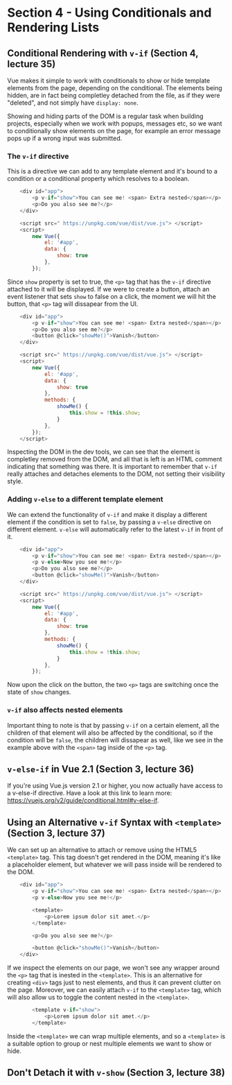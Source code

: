 # Section 4 - Using Conditionals and Rendering Lists

## Conditional Rendering with `v-if` (Section 4, lecture 35)

Vue makes it simple to work with conditionals to show or hide template elements from the page, depending on the conditional. The elements being hidden, are in fact being completley detached from the file, as if they were "deleted", and not simply have `display: none`.

Showing and hiding parts of the DOM is a regular task when building projects, especially when we work with popups, messages etc, so we want to conditionally show elements on the page, for example an error message pops up if a wrong input was submitted.

### The `v-if` directive

This is a directive we can add to any template element and it's bound to a condition or a conditional property which resolves to a boolean.

```js
    <div id="app">
 		<p v-if="show">You can see me! <span> Extra nested</span></p>
 		<p>Do you also see me?</p>
 	</div>

 	<script src=" https://unpkg.com/vue/dist/vue.js"> </script>
 	<script>
 		new Vue({
 			el: '#app',
 			data: {
 				show: true
 			},
 		});
```

Since `show` property is set to true, the `<p>` tag that has the `v-if` directive attached to it will be displayed. If we were to create a button, attach an event listener that sets `show` to false on a click, the moment we will hit the button, that `<p>` tag will dissapear from the UI.

```js
    <div id="app">
 		<p v-if="show">You can see me! <span> Extra nested</span></p>
 		<p>Do you also see me?</p>
 		<button @click="showMe()">Vanish</button>
 	</div>

 	<script src=" https://unpkg.com/vue/dist/vue.js"> </script>
 	<script>
 		new Vue({
 			el: '#app',
 			data: {
 				show: true
 			},
 			methods: {
 				showMe() {
 					this.show = !this.show;
 				}
 			},
 		});
 	</script>
```

Inspecting the DOM in the dev tools, we can see that the element is completley removed from the DOM, and all that is left is an HTML comment indicating that something was there. It is important to remember that `v-if` really attaches and detaches elements to the DOM, not setting their visibility style.

### Adding `v-else` to a different template element

We can extend the functionality of `v-if` and make it display a different element if the condition is set to `false`, by passing a `v-else` directive on different element. `v-else` will automatically refer to the latest `v-if` in front of it.

```js
    <div id="app">
 		<p v-if="show">You can see me! <span> Extra nested</span></p>
 		<p v-else>Now you see me!</p>
 		<p>Do you also see me?</p>
 		<button @click="showMe()">Vanish</button>
 	</div>

 	<script src=" https://unpkg.com/vue/dist/vue.js"> </script>
 	<script>
 		new Vue({
 			el: '#app',
 			data: {
 				show: true
 			},
 			methods: {
 				showMe() {
 					this.show = !this.show;
 				}
 			},
 		});
```

Now upon the click on the button, the two `<p>` tags are switching once the state of `show` changes.

### `v-if` also affects nested elements

Important thing to note is that by passing `v-if` on a certain element, all the children of that element will also be affected by the conditional, so if the condition will be `false`, the children will dissapear as well, like we see in the example above with the `<span>` tag inside of the `<p>` tag.

## `v-else-if` in Vue 2.1 (Section 3, lecture 36)

If you're using Vue.js version 2.1 or higher, you now actually have access to a v-else-if  directive. Have a look at this link to learn more: https://vuejs.org/v2/guide/conditional.html#v-else-if.

## Using an Alternative `v-if` Syntax with `<template>` (Section 3, lecture 37)

We can set up an alternative to attach or remove using the HTML5 `<template>` tag. This tag doesn't get rendered in the DOM, meaning it's like a placeholder element, but whatever we will pass inside will be rendered to the DOM.

```js
    <div id="app">
 		<p v-if="show">You can see me! <span> Extra nested</span></p>
 		<p v-else>Now you see me!</p>

 		<template>
 			<p>Lorem ipsum dolor sit amet.</p>
 		</template>

 		<p>Do you also see me?</p>

 		<button @click="showMe()">Vanish</button>
 	</div>
```

If we inspect the elements on our page, we won't see any wrapper around the `<p>` tag that is inested in the `<template>`. This is an alternative for creating `<div>` tags just to nest elements, and thus it can prevent clutter on the page. Moreover, we can easily attach `v-if` to the `<template>` tag, which will also allow us to toggle the content nested in the `<template>`.

```js
 		<template v-if="show">
 			<p>Lorem ipsum dolor sit amet.</p>
 		</template>
```

Inside the `<template>` we can wrap multiple elements, and so a `<template>` is a suitable option to group or nest multiple elements we want to show or hide.

## Don't Detach it with `v-show` (Section 3, lecture 38)


